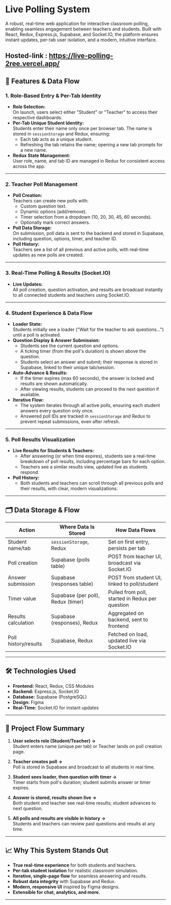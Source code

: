 # Live Polling System

A robust, real-time web application for interactive classroom polling, enabling seamless engagement between teachers and students. Built with React, Redux, Express.js, Supabase, and Socket.IO, the platform ensures instant updates, per-tab user isolation, and a modern, intuitive interface.

Hosted-link : https://live-polling-2ree.vercel.app/
---

## 🚀 Features & Data Flow

### 1. Role-Based Entry & Per-Tab Identity

- **Role Selection:**  
  On launch, users select either "Student" or "Teacher" to access their respective dashboards.
- **Per-Tab Unique Student Identity:**  
  Students enter their name only once per browser tab. The name is stored in `sessionStorage` and Redux, ensuring:
  - Each tab acts as a unique student.
  - Refreshing the tab retains the name; opening a new tab prompts for a new name.
- **Redux State Management:**  
  User role, name, and tab ID are managed in Redux for consistent access across the app.

---

### 2. Teacher Poll Management

- **Poll Creation:**  
  Teachers can create new polls with:
  - Custom question text.
  - Dynamic options (add/remove).
  - Timer selection from a dropdown (10, 20, 30, 45, 60 seconds).
  - Optionally mark correct answers.
- **Poll Data Storage:**  
  On submission, poll data is sent to the backend and stored in Supabase, including question, options, timer, and teacher ID.
- **Poll History:**  
  Teachers see a list of all previous and active polls, with real-time updates as new polls are created.

---

### 3. Real-Time Polling & Results (Socket.IO)

- **Live Updates:**  
  All poll creation, question activation, and results are broadcast instantly to all connected students and teachers using Socket.IO.

---

### 4. Student Experience & Data Flow

- **Loader State:**  
  Students initially see a loader ("Wait for the teacher to ask questions...") until a poll is activated.
- **Question Display & Answer Submission:**  
  - Students see the current question and options.
  - A ticking timer (from the poll's duration) is shown above the question.
  - Students select an answer and submit; their response is stored in Supabase, linked to their unique tab/session.
- **Auto-Advance & Results:**  
  - If the timer expires (max 60 seconds), the answer is locked and results are shown automatically.
  - After viewing results, students can proceed to the next question if available.
- **Iterative Flow:**  
  - The system iterates through all active polls, ensuring each student answers every question only once.
  - Answered poll IDs are tracked in `sessionStorage` and Redux to prevent repeat submissions, even after refresh.

---

### 5. Poll Results Visualization

- **Live Results for Students & Teachers:**  
  - After answering (or when time expires), students see a real-time breakdown of poll results, including percentage bars for each option.
  - Teachers see a similar results view, updated live as students respond.
- **Poll History:**  
  - Both students and teachers can scroll through all previous polls and their results, with clear, modern visualizations.

---

## 🗂️ Data Storage & Flow

| Action                | Where Data Is Stored                | How Data Flows                                 |
|-----------------------|-------------------------------------|------------------------------------------------|
| Student name/tab      | `sessionStorage`, Redux             | Set on first entry, persists per tab           |
| Poll creation         | Supabase (polls table)              | POST from teacher UI, broadcast via Socket.IO  |
| Answer submission     | Supabase (responses table)          | POST from student UI, linked to poll/student   |
| Timer value           | Supabase (per poll), Redux (timer)  | Pulled from poll, started in Redux per question|
| Results calculation   | Supabase (responses), Redux         | Aggregated on backend, sent to frontend        |
| Poll history/results  | Supabase, Redux                     | Fetched on load, updated live via Socket.IO    |

---

## 🛠️ Technologies Used

- **Frontend:** React, Redux, CSS Modules
- **Backend:** Express.js, Socket.IO
- **Database:** Supabase (PostgreSQL)
- **Design:** Figma
- **Real-Time:** Socket.IO for instant updates

---

## 🧩 Project Flow Summary

1. **User selects role (Student/Teacher) →**  
   Student enters name (unique per tab) or Teacher lands on poll creation page.

2. **Teacher creates poll →**  
   Poll is stored in Supabase and broadcast to all students in real time.

3. **Student sees loader, then question with timer →**  
   Timer starts from poll's duration; student submits answer or timer expires.

4. **Answer is stored, results shown live →**  
   Both student and teacher see real-time results; student advances to next question.

5. **All polls and results are visible in history →**  
   Students and teachers can review past questions and results at any time.

---

## 📈 Why This System Stands Out

- **True real-time experience** for both students and teachers.
- **Per-tab student isolation** for realistic classroom simulation.
- **Iterative, single-page flow** for seamless answering and results.
- **Robust data integrity** with Supabase and Redux.
- **Modern, responsive UI** inspired by Figma designs.
- **Extensible for chat, analytics, and more.**

---

